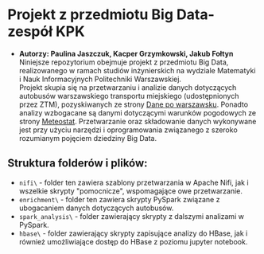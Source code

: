 # Projekt z przedmiotu Big Data- zespół KPK
* **Autorzy: Paulina Jaszczuk, Kacper Grzymkowski, Jakub Fołtyn**  
Niniejsze repozytorium obejmuje projekt z przedmiotu Big Data, realizowanego w ramach studiów inżynierskich na wydziale Matematyki i Nauk Informacyjnych Politechniki Warszawskiej.  
Projekt skupia się na przetwarzaniu i analizie danych dotyczących autobusów warszawskiego transportu miejskiego (udostępnionych przez ZTM), pozyskiwanych ze strony [Dane po warszawsku](https://api.um.warszawa.pl/). Ponadto analizy wzbogacane są danymi dotyczącymi warunków pogodowych ze strony [Meteostat](https://meteostat.net/en/). Przetwarzanie oraz składowanie danych wykonywane jest przy użyciu narzędzi i oprogramowania związanego z szeroko rozumianym pojęciem dziedziny Big Data.
## Struktura folderów i plików:
* `nifi\` - folder ten zawiera szablony przetwarzania w Apache Nifi, jak i wszelkie skrypty "pomocnicze", wspomagające owe przetwarzanie.
* `enrichment\` - folder ten zawiera skrypty PySpark związane z ubogacaniem danych dotyczących autobusów.
* `spark_analysis\` - folder zawierający skrypty z dalszymi analizami w PySpark.
* `hbase\` - folder zawierający skrypty zapisujące analizy do HBase, jak i również umożliwiające dostęp do HBase z poziomu jupyter notebook.
